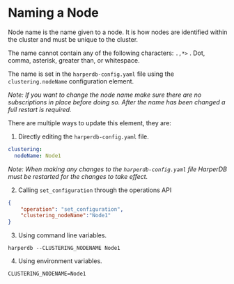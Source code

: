 # Naming a Node

Node name is the name given to a node. It is how nodes are identified within the cluster and must be unique to the cluster.

The name cannot contain any of the following characters: `.,*>` . Dot, comma, asterisk, greater than, or whitespace.

The name is set in the `harperdb-config.yaml` file using the `clustering.nodeName` configuration element.

_Note: If you want to change the node name make sure there are no subscriptions in place before doing so. After the name has been changed a full restart is required._

There are multiple ways to update this element, they are:

1. Directly editing the `harperdb-config.yaml` file.

```yaml
clustering:
  nodeName: Node1
```

_Note: When making any changes to the `harperdb-config.yaml` file HarperDB must be restarted for the changes to take effect._

2. Calling `set_configuration` through the operations API

```json
{
    "operation": "set_configuration",
    "clustering_nodeName":"Node1"
}
```

3. Using command line variables.

```
harperdb --CLUSTERING_NODENAME Node1
```

4. Using environment variables.

```
CLUSTERING_NODENAME=Node1
```
